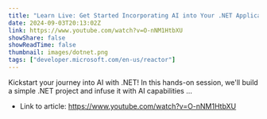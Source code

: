 ```yaml
---
title: "Learn Live: Get Started Incorporating AI into Your .NET Applications &amp; Services"
date: 2024-09-03T20:13:02Z
link: https://www.youtube.com/watch?v=O-nNM1HtbXU
showShare: false
showReadTime: false
thumbnail: images/dotnet.png
tags: ["developer.microsoft.com/en-us/reactor"]
---
```

Kickstart your journey into AI with .NET! In this hands-on session, we'll build a simple .NET project and infuse it with AI capabilities ...

- Link to article: https://www.youtube.com/watch?v=O-nNM1HtbXU